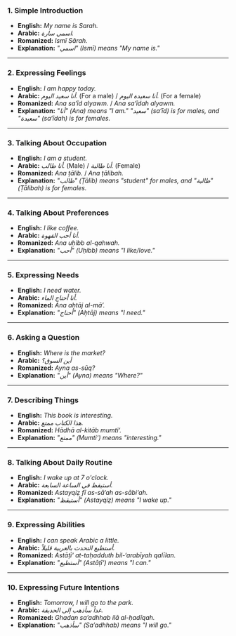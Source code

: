 ### **1. Simple Introduction**  
- **English:** *My name is Sarah.*  
- **Arabic:** *اسمي سارة.*  
- **Romanized:** *Ismī Sārah.*  
- **Explanation:** *"اسمي" (Ismī) means "My name is."*

---

### **2. Expressing Feelings**  
- **English:** *I am happy today.*  
- **Arabic:** *أنا سعيد اليوم.* (For a male) / *أنا سعيدة اليوم.* (For a female)  
- **Romanized:** *Ana sa‘īd alyawm.* / *Ana sa‘īdah alyawm.*  
- **Explanation:** *"أنا" (Ana) means "I am." "سعيد" (sa‘īd) is for males, and "سعيدة" (sa‘īdah) is for females.*

---

### **3. Talking About Occupation**  
- **English:** *I am a student.*  
- **Arabic:** *أنا طالب.* (Male) / *أنا طالبة.* (Female)  
- **Romanized:** *Ana ṭālib.* / *Ana ṭālibah.*  
- **Explanation:** *"طالب" (Ṭālib) means "student" for males, and "طالبة" (Ṭālibah) is for females.*

---

### **4. Talking About Preferences**  
- **English:** *I like coffee.*  
- **Arabic:** *أنا أحب القهوة.*  
- **Romanized:** *Ana uḥibb al-qahwah.*  
- **Explanation:** *"أحب" (Uḥibb) means "I like/love."*

---

### **5. Expressing Needs**  
- **English:** *I need water.*  
- **Arabic:** *أنا أحتاج الماء.*  
- **Romanized:** *Ana aḥtāj al-mā’.*  
- **Explanation:** *"أحتاج" (Aḥtāj) means "I need."*

---

### **6. Asking a Question**  
- **English:** *Where is the market?*  
- **Arabic:** *أين السوق؟*  
- **Romanized:** *Ayna as-sūq?*  
- **Explanation:** *"أين" (Ayna) means "Where?"*

---

### **7. Describing Things**  
- **English:** *This book is interesting.*  
- **Arabic:** *هذا الكتاب ممتع.*  
- **Romanized:** *Hādhā al-kitāb mumti‘.*  
- **Explanation:** *"ممتع" (Mumti‘) means "interesting."*

---

### **8. Talking About Daily Routine**  
- **English:** *I wake up at 7 o'clock.*  
- **Arabic:** *أستيقظ في الساعة السابعة.*  
- **Romanized:** *Astayqiẓ fī as-sā‘ah as-sābi‘ah.*  
- **Explanation:** *"أستيقظ" (Astayqiẓ) means "I wake up."*

---

### **9. Expressing Abilities**  
- **English:** *I can speak Arabic a little.*  
- **Arabic:** *أستطيع التحدث بالعربية قليلاً.*  
- **Romanized:** *Astāṭī‘ at-taḥadduth bil-‘arabīyah qalīlan.*  
- **Explanation:** *"أستطيع" (Astāṭī‘) means "I can."*

---

### **10. Expressing Future Intentions**  
- **English:** *Tomorrow, I will go to the park.*  
- **Arabic:** *غداً سأذهب إلى الحديقة.*  
- **Romanized:** *Ghadan sa’adhhab ilā al-ḥadīqah.*  
- **Explanation:** *"سأذهب" (Sa’adhhab) means "I will go."*


